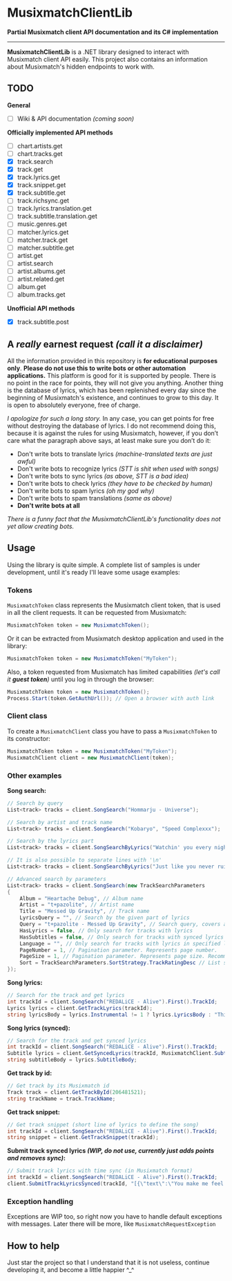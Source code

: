 # MusixmatchClientLib
**Partial Musixmatch client API documentation and its C# implementation**

----

**MusixmatchClientLib** is a .NET library designed to interact with Musixmatch client API easily. This project also contains an information about Musixmatch's hidden endpoints to work with. 

## TODO
**General**
- [ ] Wiki & API documentation *(coming soon)*

**Officially implemented API methods**
- [ ] chart.artists.get
- [ ] chart.tracks.get
- [x] track.search
- [x] track.get
- [x] track.lyrics.get
- [x] track.snippet.get
- [x] track.subtitle.get
- [ ] track.richsync.get
- [ ] track.lyrics.translation.get
- [ ] track.subtitle.translation.get
- [ ] music.genres.get
- [ ] matcher.lyrics.get
- [ ] matcher.track.get
- [ ] matcher.subtitle.get
- [ ] artist.get
- [ ] artist.search
- [ ] artist.albums.get
- [ ] artist.related.get
- [ ] album.get
- [ ] album.tracks.get

**Unofficial API methods**
- [x] track.subtitle.post

## A *really* earnest request *(call it a disclaimer)*
All the information provided in this repository is **for educational purposes only**. 
**Please do not use this to write bots or other automation applications.** 
This platform is good for it is supported by people. 
There is no point in the race for points, they will not give you anything. 
Another thing is the database of lyrics, which has been replenished every day since the beginning of Musixmatch's existence, and continues to grow to this day. 
It is open to absolutely everyone, free of charge.

*I apologize for such a long story.*
In any case, you can get points for free without destroying the database of lyrics. 
I do not recommend doing this, because it is against the rules for using Musixmatch, 
however, if you don’t care what the paragraph above says, at least make sure you don’t do it:
- Don't write bots to translate lyrics *(machine-translated texts are just awful)*
- Don't write bots to recognize lyrics *(STT is shit when used with songs)*
- Don't write bots to sync lyrics *(as above, STT is a bad idea)*
- Don't write bots to check lyrics *(they have to be checked by human)*
- Don't write bots to spam lyrics *(oh my god why)*
- Don't write bots to spam translations *(same as above)*
- **Don't write bots at all**

*There is a funny fact that the MusixmatchClientLib's functionality does not yet allow creating bots.*

## Usage
Using the library is quite simple. 
A complete list of samples is under development, until it's ready I'll leave some usage examples:

### Tokens
`MusixmatchToken` class represents the Musixmatch client token, that is used in all the client requests. 
It can be requested from Musixmatch:
```C#
MusixmatchToken token = new MusixmatchToken();
```
Or it can be extracted from Musixmatch desktop application and used in the library:
```C#
MusixmatchToken token = new MusixmatchToken("MyToken");
```

Also, a token requested from Musixmatch has limited capabilities *(let's call it ***guest token***)* until you log in through the browser:
```C#
MusixmatchToken token = new MusixmatchToken();
Process.Start(token.GetAuthUrl()); // Open a browser with auth link
```

### Client class
To create a `MusixmatchClient` class you have to pass a `MusixmatchToken` to its constructor:
```C#
MusixmatchToken token = new MusixmatchToken("MyToken");
MusixmatchClient client = new MusixmatchClient(token);
```

### Other examples
**Song search:**
```C#
// Search by query
List<track> tracks = client.SongSearch("Hommarju - Universe");

// Search by artist and track name
List<track> tracks = client.SongSearch("Kobaryo", "Speed Complexxx");

// Search by the lyrics part
List<track> tracks = client.SongSearchByLyrics("Watchin' you every night, to cast a small spell of fright"); 

// It is also possible to separate lines with '\n'
List<track> tracks = client.SongSearchByLyrics("Just like you never ruined my heart\nLike you never said the words"); 

// Advanced search by parameters
List<track> tracks = client.SongSearch(new TrackSearchParameters
{
    Album = "Heartache Debug", // Album name
    Artist = "t+pazolite", // Artist name
    Title = "Messed Up Gravity", // Track name
    LyricsQuery = "", // Search by the given part of lyrics
    Query = "t+pazolite - Messed Up Gravity", // Search query, covers all the search parameters above
    HasLyrics = false, // Only search for tracks with lyrics
    HasSubtitles = false, // Only search for tracks with synced lyrics
    Language = "", // Only search for tracks with lyrics in specified language
    PageNumber = 1, // Pagination parameter. Represents page number.
    PageSize = 1, // Pagination parameter. Represents page size. Recommended to set to 1 for one-track search.
    Sort = TrackSearchParameters.SortStrategy.TrackRatingDesc // List sorting strategy 
});
```

**Song lyrics:**
```C#
// Search for the track and get lyrics
int trackId = client.SongSearch("REDALiCE - Alive").First().TrackId;
Lyrics lyrics = client.GetTrackLyrics(trackId);
string lyricsBody = lyrics.Instrumental != 1 ? lyrics.LyricsBody : "This track is instrumental"; // lyrics.LyricsBody is null when the track is instrumental
```

**Song lyrics (synced):**
```C#
// Search for the track and get synced lyrics
int trackId = client.SongSearch("REDALiCE - Alive").First().TrackId;
Subtitle lyrics = client.GetSyncedLyrics(trackId, MusixmatchClient.SubtitleFormat.Lrc); // Throws ResourceNotFound if the track has no subtitles, check that first
string subtitleBody = lyrics.SubtitleBody;
```

**Get track by id:**
```C#
// Get track by its Musixmatch id
Track track = client.GetTrackById(206481521);
string trackName = track.TrackName;
```

**Get track snippet:**
```C#
// Get track snippet (short line of lyrics to define the song)
int trackId = client.SongSearch("REDALiCE - Alive").First().TrackId;
string snippet = client.GetTrackSnippet(trackId);
```

**Submit track synced lyrics ***(WIP, do not use, currently just adds points and removes sync)***:**
```C#
// Submit track lyrics with time sync (in Musixmatch format)
int trackId = client.SongSearch("REDALiCE - Alive").First().TrackId;
client.SubmitTrackLyricsSynced(trackId, "[{\"text\":\"You make me feel alive\",\"time\":{\"total\":17.33,\"minutes\":0,\"seconds\":17,\"hundredths\":33}}]");
```

### Exception handling
Exceptions are WIP too, so right now you have to handle default exceptions with messages.
Later there will be more, like `MusixmatchRequestException`

## How to help
Just star the project so that I understand that it is not useless, continue developing it, and become a little happier ^_^
